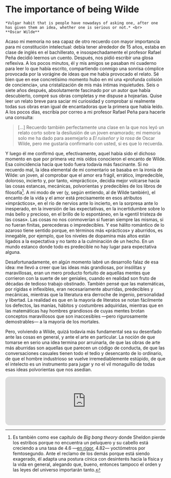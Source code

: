 # The importance of being Wilde

```{margin}
*Vulgar habit that is people have nowadays of asking one, after one has given them an idea, whether one is serious or not.* <br>
**Oscar Wilde**
```

Acaso mi memoria no sea capaz de otro recuerdo con mayor importancia para mi constitución intelectual: debía tener alrededor de 15 años, estaba en clase de inglés en el bachillerato, e insospechadamente el profesor Rafael Peña decidió leernos un cuento. Después, nos pidió escribir una glosa reflexiva. A los pocos minutos, él y mis amigos se pasaban mi cuaderno para leer lo que había escrito, compartiendo conmigo una sonrisa cómplice provocada por la vorágine de ideas que me había provocado el relato. Sé bien que en ese concretísimo momento hubo en mí una «profunda colisión de conciencia», una cristalización de mis más íntimas inquietudes. Seis o siete años después, absolutamente fascinado por un autor que había descubierto, compré sus obras completas y me dispuse a hojearlas. Quise leer un relato breve para saciar mi curiosidad y comprobar si realmente todas sus obras eran igual de encantadoras que la primera que había leído. A los pocos días, escribía por correo a mi profesor Rafael Peña para hacerle una consulta:

> [...] Recuerdo también perfectamente una clase en la que nos leyó un relato corto sobre la desilusión de un joven enamorado; mi memoria solo me ha dado para asemejarlo a *El ruiseñor y la rosa* de Oscar Wilde, pero me gustaría confirmarlo con usted, si es que lo recuerda.

Y luego él me confirmó que, efectivamente, aquel había sido el dichoso momento en que por primera vez mis oídos conocieron el encanto de Wilde. Esa coincidencia hacía que todo fuera todavía más fascinante. Si no recuerdo mal, la idea elemental de mi comentario se basaba en la ironía de Wilde: un joven, al comprobar que el amor era frágil, errático, impredecible, doloroso, incierto y, por tanto, «impráctico», decidía mejor volcarse hacia las cosas estancas, mecánicas, polvorientas y predecibles de los libros de filosofía[^1]. A mi modo de ver (y, según entiendo, al de Wilde también), el encanto de la vida y el amor está precisamente en esos atributos «imprácticos», en el río de nervios ante lo incierto, en la sorpresa ante lo inesperado, en la inversión de las expectativas, en la incertidumbre sobre lo más bello y precioso, en el brillo de lo espontáneo, en la «gentil tristeza de las cosas». Las cosas no nos conmoverían si fueran siempre las mismas, si no fueran finitas, perecederas o impredecibles. Y ese hálito romántico de lo azaroso tiene sentido porque, en términos más «prácticos» y aburridos, es innegable, por ejemplo, que los niveles de dopamina más altos están ligados a la expectativa y no tanto a la culminación de un hecho. En un mundo estanco donde todo es predecible no hay lugar para expectativa alguna.

Desafortunadamente, en algún momento labré un desarrollo falaz de esa idea: me llevó a creer que las ideas más grandiosas, por insólitas y maravillosas, eran un mero producto fortuito de aquellas mentes que corrieron con la suerte de ser geniales, cuando en realidad son fruto de décadas de tedioso trabajo obstinado. También pensé que las matemáticas, por rígidas e inflexibles, eran necesariamente aburridas, predecibles y mecánicas, mientras que la literatura era derroche de ingenio, personalidad y libertad. La realidad es que en la mayoría de literatos se notan fácilmente los defectos, las manías, hábitos y costumbres adquiridas, mientras que en las matemáticas hay hombres grandiosos de cuyas mentes brotan conceptos maravillosos que son inaccesibles —pero rigurosamente demostrables— a la mayoría de los mortales.

Pero, volviendo a Wilde, quizá todavía más fundamental sea su desenfado ante las cosas en general, y ante el arte en particular. La noción de que tomarse en serio una idea termina por arruinarla, de que las obras de arte más aburridas son aquellas que parecen un código de conducta, de que las conversaciones casuales tienen todo el tedio y desencanto de lo ordinario, de que el hombre industrioso se vuelve irremediablemente estúpido, de que el intelecto es un instrumento para jugar y no el vil monaguillo de todas esas ideas polvorientas que nos asedian.

[^1]: Es también como ese capítulo de *Big bang theory* donde Sheldon pierde los estribos porque no encuentra un peluquero y su cabello está creciendo a una tasa de 4.6 —[en rigor](https://colab.research.google.com/drive/1k-YEei-nizbmmFYTTU5Gb92C2INzWMIk?usp=sharing), 4.82— yoctómetros por femtosegundo. Ante el reclamo de los demás porque está siendo exagerado, él adapta una postura cínica con desinterés hacia la física y la vida en general, alegando que, bueno, entonces tampoco el orden y las leyes del universo importarán tanto.

<iframe style="border-radius:12px" src="https://open.spotify.com/embed/track/3yEjQcJy7CSlLdkzAuWln1?utm_source=generator&theme=0" width="100%" height="152" frameBorder="0" allowfullscreen="" allow="autoplay; clipboard-write; encrypted-media; fullscreen; picture-in-picture" loading="lazy"></iframe>